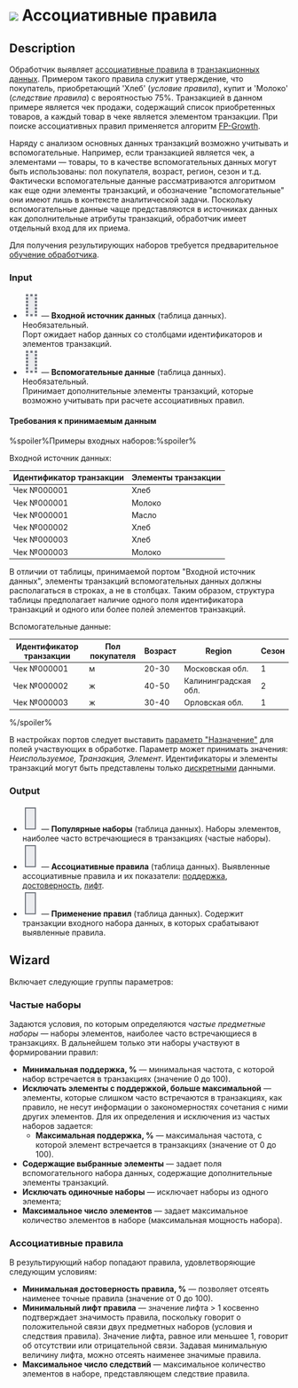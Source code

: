 # ![ ](../../images/icons/components/assnrules_default.svg) Ассоциативные правила

## Description

Обработчик выявляет [ассоциативные правила](https://wiki.loginom.ru/articles/association-rules.html) в [транзакционных данных](https://wiki.loginom.ru/articles/transaction.html). Примером такого правила служит утверждение, что покупатель, приобретающий 'Хлеб' (*условие правила*), купит и 'Молоко' (*следствие правила*) с вероятностью 75%. Транзакцией в данном примере является чек продажи, содержащий список приобретенных товаров, а каждый товар в чеке является элементом транзакции. При поиске ассоциативных правил применяется алгоритм [FP-Growth](https://basegroup.ru/community/articles/fpg).

Наряду с анализом основных данных транзакций возможно учитывать и вспомогательные. Например, если транзакцией является чек, а элементами — товары, то в качестве вспомогательных данных могут быть использованы: пол покупателя, возраст, регион, сезон и т.д. Фактически вспомогательные данные рассматриваются алгоритмом как еще одни элементы транзакций, и обозначение "вспомогательные" они имеют лишь в контексте аналитической задачи. Поскольку вспомогательные данные чаще представляются в источниках данных как дополнительные атрибуты транзакций, обработчик имеет отдельный вход для их приема.

Для получения результирующих наборов требуется предварительное [обучение обработчика](../../scenario/training-processors.md).

### Input

* ![ ](../../images/icons/app/node/ports/inputs-optional/table_inactive.svg) — **Входной источник данных** (таблица данных). Необязательный.<br>
   Порт ожидает набор данных со столбцами идентификаторов и элементов транзакций.
* ![ ](../../images/icons/app/node/ports/inputs-optional/table_inactive.svg) — **Вспомогательные данные** (таблица данных). Необязательный.<br>
   Принимает дополнительные элементы транзакций, которые возможно учитывать при расчете ассоциативных правил.

#### Требования к принимаемым данным

%spoiler%Примеры входных наборов:%spoiler%

Входной источник данных:

| Идентификатор транзакции | Элементы транзакции |
| -------- | -------- |
| Чек №000001 | Хлеб |
| Чек №000001 | Молоко |
| Чек №000001 | Масло |
| Чек №000002 | Хлеб |
| Чек №000003 | Хлеб |
| Чек №000003 | Молоко |

В отличии от таблицы, принимаемой портом "Входной источник данных", элементы транзакций вспомогательных данных должны располагаться в строках, а не в столбцах. Таким образом, структура таблицы предполагает наличие одного поля идентификатора транзакций и одного или более полей элементов транзакций.

Вспомогательные данные:

| Идентификатор транзакции | Пол покупателя | Возраст | Region | Сезон |
| -------- | -------- | -------- | -------- | -------- |
| Чек №000001 | м | 20-30 | Московская обл. | 1 |
| Чек №000002 | ж | 40-50 | Калининградская обл. | 2 |
| Чек №000003 | ж | 30-40 | Орловская обл. | 1 |

%/spoiler%

В настройках портов следует выставить [параметр "Назначение"](../../data/datasetfieldoptions.md) для полей участвующих в обработке. Параметр может принимать значения: *Неиспользуемое, Транзакция, Элемент*. Идентификаторы и элементы транзакций могут быть представлены только [дискретными](../../data/datatype.md) данными.

### Output

* ![ ](../../images/icons/app/node/ports/outputs/table_inactive.svg) — **Популярные наборы** (таблица данных). Наборы элементов, наиболее часто встречающиеся в транзакциях (частые наборы).
* ![ ](../../images/icons/app/node/ports/outputs/table_inactive.svg) — **Ассоциативные правила** (таблица данных). Выявленные ассоциативные правила и их показатели: [поддержка](https://wiki.loginom.ru/articles/association-rule-support.html), [достоверность](https://wiki.loginom.ru/articles/rule-confidence.html), [лифт](https://wiki.loginom.ru/articles/lift-of-association-rule.html).
* ![ ](../../images/icons/app/node/ports/outputs/table_inactive.svg) — **Применение правил** (таблица данных). Содержит транзакции входного набора данных, в которых срабатывают выявленные правила.

## Wizard

Включает следующие группы параметров:

### Частые наборы

Задаются условия, по которым определяются *частые предметные наборы* — наборы элементов, наиболее часто встречающиеся в транзакциях. В дальнейшем только эти наборы участвуют в формировании правил:

* **Минимальная поддержка, %** — минимальная частота, с которой набор встречается в транзакциях (значение 0 до 100).
* **Исключать элементы с поддержкой, больше максимальной** — элементы, которые слишком часто встречаются в транзакциях, как правило, не несут информации о закономерностях сочетания с ними других элементов. Для их определения и исключения из частых наборов задается:
   * **Максимальная поддержка, %** — максимальная частота, с которой элемент встречается в транзакциях (значение от 0 до 100).
* **Содержащие выбранные элементы** — задает поля вспомогательного набора данных, содержащие дополнительные элементы транзакций.
* **Исключать одиночные наборы** — исключает наборы из одного элемента;
* **Максимальное число элементов** — задает максимальное количество элементов в наборе (максимальная мощность набора).

### Ассоциативные правила

В результирующий набор попадают правила, удовлетворяющие следующим условиям:

* **Минимальная достоверность правила, %** — позволяет отсеять наименее точные правила (значение от 0 до 100).
* **Минимальный лифт правила** — значение лифта > 1 косвенно подтверждает значимость правила, поскольку говорит о положительной связи двух предметных наборов (условия и следствия правила). Значение лифта, равное или меньшее 1, говорит об отсутствии или отрицательной связи. Задавая минимальную величину лифта, можно отсеять наименее значимые правила.
* **Максимальное число следствий** — максимальное количество элементов в наборе, представляющем следствие правила.
